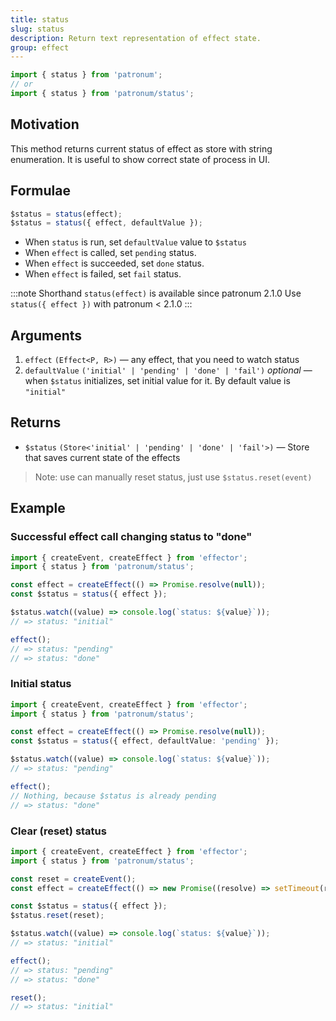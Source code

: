 ```yaml
---
title: status
slug: status
description: Return text representation of effect state.
group: effect
---
```


```ts
import { status } from 'patronum';
// or
import { status } from 'patronum/status';
```

## Motivation

This method returns current status of effect as store with string enumeration.
It is useful to show correct state of process in UI.

## Formulae

```ts
$status = status(effect);
$status = status({ effect, defaultValue });
```

- When `status` is run, set `defaultValue` value to `$status`
- When `effect` is called, set `pending` status.
- When `effect` is succeeded, set `done` status.
- When `effect` is failed, set `fail` status.

:::note
Shorthand `status(effect)` is available since patronum 2.1.0
Use `status({ effect })` with patronum < 2.1.0
:::

## Arguments

1. `effect` `(Effect<P, R>)` — any effect, that you need to watch status
2. `defaultValue` `('initial' | 'pending' | 'done' | 'fail')` _optional_ — when `$status` initializes, set initial value for it. By default value is `"initial"`

## Returns

- `$status` `(Store<'initial' | 'pending' | 'done' | 'fail'>)` — Store that saves current state of the effects

> Note: use can manually reset status, just use `$status.reset(event)`

## Example

### Successful effect call changing status to "done"

```ts
import { createEvent, createEffect } from 'effector';
import { status } from 'patronum/status';

const effect = createEffect(() => Promise.resolve(null));
const $status = status({ effect });

$status.watch((value) => console.log(`status: ${value}`));
// => status: "initial"

effect();
// => status: "pending"
// => status: "done"
```

### Initial status

```ts
import { createEvent, createEffect } from 'effector';
import { status } from 'patronum/status';

const effect = createEffect(() => Promise.resolve(null));
const $status = status({ effect, defaultValue: 'pending' });

$status.watch((value) => console.log(`status: ${value}`));
// => status: "pending"

effect();
// Nothing, because $status is already pending
// => status: "done"
```

### Clear (reset) status

```ts
import { createEvent, createEffect } from 'effector';
import { status } from 'patronum/status';

const reset = createEvent();
const effect = createEffect(() => new Promise((resolve) => setTimeout(resolve, 100)));

const $status = status({ effect });
$status.reset(reset);

$status.watch((value) => console.log(`status: ${value}`));
// => status: "initial"

effect();
// => status: "pending"
// => status: "done"

reset();
// => status: "initial"
```

